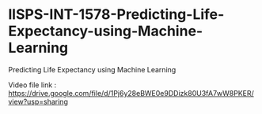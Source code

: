 # llSPS-INT-1578-Predicting-Life-Expectancy-using-Machine-Learning
Predicting Life Expectancy using Machine Learning

Video file link : https://drive.google.com/file/d/1Pj6y28eBWE0e9DDizk80U3fA7wW8PKER/view?usp=sharing
